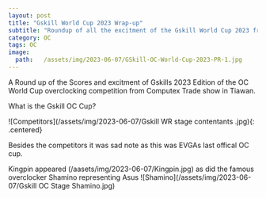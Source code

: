 ```yaml
---
layout: post
title: "Gskill World Cup 2023 Wrap-up"
subtitle: "Roundup of all the excitment of the Gskill World Cup 2023 from Computex in Tiwan"
category: OC
tags: OC
image:
  path:   /assets/img/2023-06-07/GSkill-OC-World-Cup-2023-PR-1.jpg
---
```


A Round up of the Scores and excitment of Gskills 2023 Edition of the OC World Cup overclocking competition from Computex Trade show in Tiawan.

What is the Gskill OC Cup?

![Competitors](/assets/img/2023-06-07/Gskill WR stage contentants .jpg){: .centered}

Besides the competitors it was sad note as this was EVGAs last offical OC cup.

Kingpin appeared (/aasets/img/2023-06-07/Kingpin.jpg) as did the famous overclocker Shamino representing Asus ![Shamino](/assets/img/2023-06-07/Gskill OC Stage Shamino.jpg)
